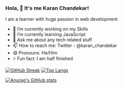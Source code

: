 ### Hola, 👋 It's me Karan Chandekar!

I am a learner with huge passion in web development

- 🔭 I’m currently working on my Skills
- 🌱 I’m currently learning JavaScript
- 💬 Ask me about any tech related stuff
- 📫 How to reach me: Twitter - @karan_chandekar
- 😄 Pronouns: He/Him
- ⚡ Fun fact: I am half finished

[![GitHub Streak](http://github-readme-streak-stats.herokuapp.com?user=KaranChandekar&theme=radical&hide_border=true&date_format=M%20j%5B%2C%20Y%5D)](https://git.io/streak-stats)                                                                                   [![Top Langs](https://github-readme-stats.vercel.app/api/top-langs/?username=KaranChandekar&layout=compact&theme=radical)](https://github.com/KaranChandekar/github-readme-stats)


[![Anurag's GitHub stats](https://github-readme-stats.vercel.app/api?username=KaranChandekar&theme=radical)](https://github.com/anuraghazra/github-readme-stats) 
